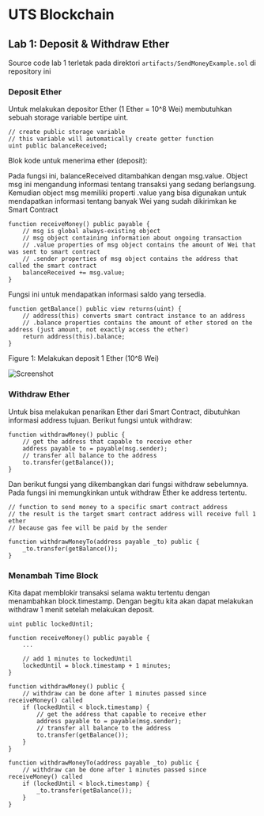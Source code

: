 # UTS Blockchain

## Lab 1: Deposit & Withdraw Ether

Source code lab 1 terletak pada direktori `artifacts/SendMoneyExample.sol` di repository ini

### Deposit Ether

Untuk melakukan depositor Ether (1 Ether = 10^8 Wei) membutuhkan sebuah storage variable bertipe uint.

```solidity
// create public storage variable
// this variable will automatically create getter function
uint public balanceReceived;
```

Blok kode untuk menerima ether (deposit):

Pada fungsi ini, balanceReceived ditambahkan dengan msg.value. 
Object msg ini mengandung informasi tentang transaksi yang sedang berlangsung.
Kemudian object msg memiliki properti .value yang bisa digunakan untuk mendapatkan informasi
tentang banyak Wei yang sudah dikirimkan ke Smart Contract

```solidity
function receiveMoney() public payable {
    // msg is global always-existing object
    // msg object containing information about ongoing transaction
    // .value properties of msg object contains the amount of Wei that was sent to smart contract
    // .sender properties of msg object contains the address that called the smart contract
    balanceReceived += msg.value;
}
```

Fungsi ini untuk mendapatkan informasi saldo yang tersedia.



```solidity
function getBalance() public view returns(uint) {
    // address(this) converts smart contract instance to an address
    // .balance properties contains the amount of ether stored on the address (just amount, not exactly access the ether)
    return address(this).balance;
}
```

Figure 1: Melakukan deposit 1 Ether (10^8 Wei)

![Screenshot](https://lh3.googleusercontent.com/drgXWKeBe0rl94b3RgKn67xiMIxZpsHYEFh8t6kVArh6_UCdHfl7WkL6YnVZ4VHtVTtkutqBmL3JoFjAAlkmPhQBuTTGyFdMqkViEv18JYR-KmDrzflgtQ0HtKmmgbs3a-p9hocKdPy4-H1A15-hf8UgvjD8D4DnBzP_gi-U9CBUOF-c-Pg8bXfD7wlDuau1iLFKu-kUXFyxMddbnBsMEMru-uSR5C5TWa-A8zbq9FPEMXG6a57NCuyM5Rh2Yj8G-7pHHvbZsdUCbK9yuCo_VEPAs9eobUkABM35KV_1E5c-RnDqD6LeKdlL2rBvH3_fg11XrejgaOcrfAJ-zlk2Zg_q0uPKu-ycX_Gk5ATuWtXTUzxbous8TloR_3HbrhYfo0YIDLZEmlhPHB1ZiFbzLwDgwcoaFA4-b36MPvbof8eDw6SEQbH3m3BoGaZqmcd76lEBcP4gK0BD3AX02LakP8L5z5c4n4sYGBclKlvfBCbNp-a0LAjGgFVLEH_D1jmClYf_Yt82qko9AfNKSI-McguypeeR0N_J4eKn-nfU9Sd9n3v5-1ZoOJzngx1Ipvq_-KyqEvGGTC9yNFqbso_DXd7olzLP-v9E5CPu9GnyXZCPWRKTsUA_em7QPXCtV6nNhGDZ1R1EernYJh1QeYq2qzL0BcjwwPj6rW1t1aOB0kDJMIop3uL68bfvkIdP4mJYlyE-vwo5YLuFSNJUm5eFupG_wI03pjVdLQznANB4jNDtrUaUu70KQIusS2daIx4-v7u-83Bykx7nfIPy5FieefbMoWkuikmVga9vvgf25gixsGnB5DNtY5W8Zb_tcy23L9WNCv0jU1WDeqxwPfUy47chSkLY7x4svxgBpftQBsFFLjC7AmpL4b0fh5zrVKIAMKEQfIJYQbZnyh4-HScueH8cdJwMAMTegDbj8kKBm71BdvKLvA=w1166-h893-no?authuser=0)

### Withdraw Ether

Untuk bisa melakukan penarikan Ether dari Smart Contract, dibutuhkan informasi address tujuan.
Berikut fungsi untuk withdraw:

```solidity
function withdrawMoney() public {
    // get the address that capable to receive ether
    address payable to = payable(msg.sender);
    // transfer all balance to the address
    to.transfer(getBalance());
}
```

Dan berikut fungsi yang dikembangkan dari fungsi withdraw sebelumnya.
Pada fungsi ini memungkinkan untuk withdraw Ether ke address tertentu.

```solidity
// function to send money to a specific smart contract address
// the result is the target smart contract address will receive full 1 ether
// because gas fee will be paid by the sender

function withdrawMoneyTo(address payable _to) public {
    _to.transfer(getBalance());
}
```

### Menambah Time Block

Kita dapat memblokir transaksi selama waktu tertentu dengan menambahkan block.timestamp.
Dengan begitu kita akan dapat melakukan withdraw 1 menit setelah melakukan deposit.

```solidity
uint public lockedUntil;
```

```solidity
function receiveMoney() public payable {
    ...

    // add 1 minutes to lockedUntil
    lockedUntil = block.timestamp + 1 minutes;
}
```

```solidity
function withdrawMoney() public {
    // withdraw can be done after 1 minutes passed since receiveMoney() called
    if (lockedUntil < block.timestamp) {
        // get the address that capable to receive ether
        address payable to = payable(msg.sender);
        // transfer all balance to the address
        to.transfer(getBalance());
    }
}
```

```solidity
function withdrawMoneyTo(address payable _to) public {
    // withdraw can be done after 1 minutes passed since receiveMoney() called
    if (lockedUntil < block.timestamp) {
        _to.transfer(getBalance());
    }
}
```

